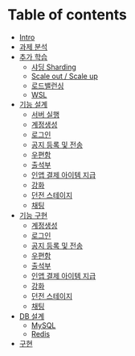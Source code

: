 # Table of contents

* [Intro](README.md)
* [과제 분석](./TaskAnalysis.md)
* [추가 학습](./MoreLearn.md)
    * [샤딩 Sharding](./Sharding.md)
    * [Scale out / Scale up](./Scale.md)
    * [로드밸런싱](./LoadBalancing.md)
    * [WSL](./WSL.md)
* [기능 설계]()
    * [서버 실행](./08Design/ServerRun.md)
    * [계정생성](./08Design/CreateAccount.md)
    * [로그인](./08Design/Login.md)
    * [공지 등록 및 전송]()
    * [우편함]()
    * [출석부]()
    * [인앱 결제 아이템 지급]()
    * [강화]()
    * [던전 스테이지]()
    * [채팅]()
* [기능 구현]()
    * [계정생성]()
    * [로그인]()
    * [공지 등록 및 전송]()
    * [우편함]()
    * [출석부]()
    * [인앱 결제 아이템 지급]()
    * [강화]()
    * [던전 스테이지]()
    * [채팅]()
* [DB 설계]()
    * [MySQL](./Database/Database.md)
    * [Redis](./Database/Redis.md)
* [구현]()
